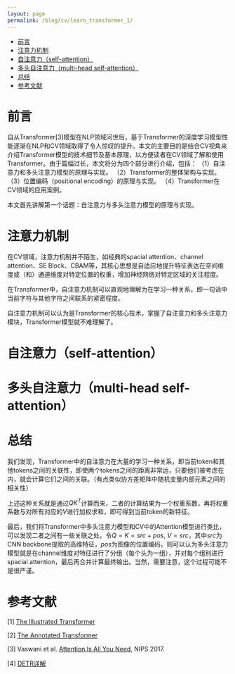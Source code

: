 ```yaml
---
layout: page
permalink: /blog/cv/learn_transformer_1/
---
```


- [前言](#前言)
- [注意力机制](#注意力机制)
- [自注意力（self-attention）](#自注意力self-attention)
- [多头自注意力（multi-head self-attention）](#多头自注意力multi-head-self-attention)
- [总结](#总结)
- [参考文献](#参考文献)

# 前言
自从Transformer[3]模型在NLP领域问世后，基于Transformer的深度学习模型性能逐渐在NLP和CV领域取得了令人惊叹的提升。本文的主要目的是结合CV视角来介绍Transformer模型的技术细节及基本原理，以方便读者在CV领域了解和使用Transformer。由于篇幅过长，本文将分为四个部分进行介绍，包括：
（1）自注意力和多头注意力模型的原理与实现。
（2）Transformer的整体架构与实现。
（3）位置编码（positional encoding）的原理与实现。
（4）Transformer在CV领域的应用案例。

本文首先讲解第一个话题：自注意力与多头注意力模型的原理与实现。

# 注意力机制
在CV领域，注意力机制并不陌生，如经典的spacial attention、channel attention、SE Block、CBAM等，其核心思想是自适应地提升特征表达在空间维度或（和）通道维度对特定位置的权重，增加神经网络对特定区域的关注程度。

在Transformer中，自注意力机制可以直观地理解为在学习一种关系，即一句话中当前字符与其他字符之间联系的紧密程度。

自注意力机制可以认为是Transformer的核心技术，掌握了自注意力和多头注意力模块，Transformer模型就不难理解了。

# 自注意力（self-attention）


# 多头自注意力（multi-head self-attention）
# 总结
我们发现，Transformer中的自注意力在大量的学习一种关系，即当前token和其他tokens之间的关联性，即使两个tokens之间的距离非常远，只要他们被考虑在内，就会计算它们之间的关联。（有点类似协方差矩阵中随机变量内部元素之间的相关性）

上述这种关系就是通过$QK^T$计算而来，二者的计算结果为一个权重系数，再将权重系数与对所有对应的$V$进行加权求和，即可得到当前token的新特征。

最后，我们将Transformer中多头注意力模型和CV中的Attention模型进行类比，可以发现二者之间有一些关联之处。令$Q=K=src+pos$, $V=src$，其中$src$为CNN backbone提取的高维特征，$pos$为图像的位置编码，则可以认为多头注意力模型就是在channel维度对特征进行了分组（每个头为一组），并对每个组别进行spacial attention，最后再合并计算最终输出。当然，需要注意，这个过程可能不是很严谨。


# 参考文献
[1] [The Illustrated Transformer](https://jalammar.github.io/illustrated-transformer/)

[2] [The Annotated Transformer](http://nlp.seas.harvard.edu/2018/04/03/attention.html)

[3] Vaswani et al. [Attention Is All You Need](https://arxiv.org/abs/1706.03762), NIPS 2017.

[4] [DETR详解](https://zhuanlan.zhihu.com/p/386579206)
